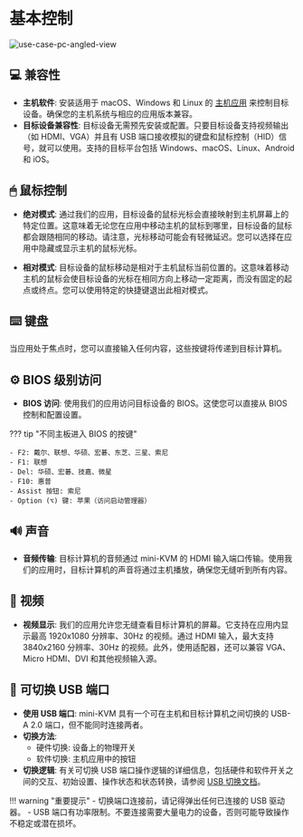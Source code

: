 # 基本控制

![use-case-pc-angled-view](https://assets.openterface.com/images/product/use-case-pc-angled-view.webp)

## 💻 兼容性

- **主机软件**: 安装适用于 macOS、Windows 和 Linux 的 [主机应用](/app) 来控制目标设备。确保您的主机系统与相应的应用版本兼容。
- **目标设备兼容性**: 目标设备无需预先安装或配置。只要目标设备支持视频输出（如 HDMI、VGA）并且有 USB 端口接收模拟的键盘和鼠标控制（HID）信号，就可以使用。支持的目标平台包括 Windows、macOS、Linux、Android 和 iOS。

## 🖱 鼠标控制

- **绝对模式**: 通过我们的应用，目标设备的鼠标光标会直接映射到主机屏幕上的特定位置。这意味着无论您在应用中移动主机的鼠标到哪里，目标设备的鼠标都会跟随相同的移动。请注意，光标移动可能会有轻微延迟。您可以选择在应用中隐藏或显示主机的鼠标光标。

- **相对模式**: 目标设备的鼠标移动是相对于主机鼠标当前位置的。这意味着移动主机的鼠标会使目标设备的光标在相同方向上移动一定距离，而没有固定的起点或终点。您可以使用特定的快捷键退出此相对模式。

## ⌨️ 键盘

当应用处于焦点时，您可以直接输入任何内容，这些按键将传递到目标计算机。

## ⚙️ BIOS 级别访问

- **BIOS 访问**: 使用我们的应用访问目标设备的 BIOS。这使您可以直接从 BIOS 控制和配置设置。

??? tip "不同主板进入 BIOS 的按键"

    - F2: 戴尔、联想、华硕、宏碁、东芝、三星、索尼
    - F1: 联想
    - Del: 华硕、宏碁、技嘉、微星
    - F10: 惠普
    - Assist 按钮: 索尼
    - Option (⌥) 键: 苹果（访问启动管理器）

## 🔊 声音

- **音频传输**: 目标计算机的音频通过 mini-KVM 的 HDMI 输入端口传输。使用我们的应用时，目标计算机的声音将通过主机播放，确保您无缝听到所有内容。

## 🎥 视频

- **视频显示**: 我们的应用允许您无缝查看目标计算机的屏幕。它支持在应用内显示最高 1920x1080 分辨率、30Hz 的视频。通过 HDMI 输入，最大支持 3840x2160 分辨率、30Hz 的视频。此外，使用适配器，还可以兼容 VGA、Micro HDMI、DVI 和其他视频输入源。

## 🔄 可切换 USB 端口

- **使用 USB 端口**: mini-KVM 具有一个可在主机和目标计算机之间切换的 USB-A 2.0 端口，但不能同时连接两者。
- **切换方法**: 
    - 硬件切换: 设备上的物理开关
    - 软件切换: 主机应用中的按钮
- **切换逻辑**: 有关可切换 USB 端口操作逻辑的详细信息，包括硬件和软件开关之间的交互、初始设置、操作状态和状态转换，请参阅 [USB 切换文档](usb-switch.md)。

!!! warning "重要提示"
    - 切换端口连接前，请记得弹出任何已连接的 USB 驱动器。
    - USB 端口有功率限制。不要连接需要大量电力的设备，否则可能导致操作不稳定或潜在损坏。
